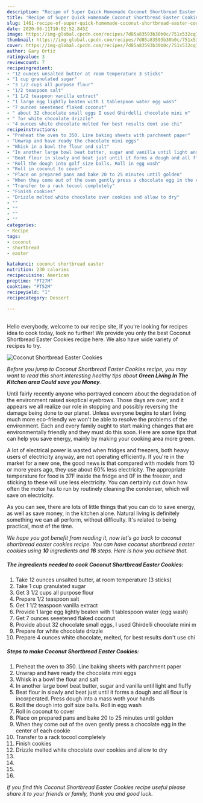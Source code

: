 ```yaml
---
description: "Recipe of Super Quick Homemade Coconut Shortbread Easter Cookies"
title: "Recipe of Super Quick Homemade Coconut Shortbread Easter Cookies"
slug: 1461-recipe-of-super-quick-homemade-coconut-shortbread-easter-cookies
date: 2020-06-11T10:02:52.845Z
image: https://img-global.cpcdn.com/recipes/7d85a83593b30b0c/751x532cq70/coconut-shortbread-easter-cookies-recipe-main-photo.jpg
thumbnail: https://img-global.cpcdn.com/recipes/7d85a83593b30b0c/751x532cq70/coconut-shortbread-easter-cookies-recipe-main-photo.jpg
cover: https://img-global.cpcdn.com/recipes/7d85a83593b30b0c/751x532cq70/coconut-shortbread-easter-cookies-recipe-main-photo.jpg
author: Gary Ortiz
ratingvalue: 3
reviewcount: 7
recipeingredient:
- "12 ounces unsalted butter at room temperature 3 sticks"
- "1 cup granulated sugar"
- "3 1/2 cups all purpose flour"
- "1/2 teaspoon salt"
- "1 1/2 teaspoon vanilla extract"
- "1 large egg lightly beaten with 1 tablespoon water egg wash"
- "7 ounces seeetened flaked coconut"
- " about 32 chocolate small eggs I used Ghirdelli chocolate mini m"
- " for white chocolate drizzle"
- "4 ounces white chocolate melted for best results dont use chi"
recipeinstructions:
- "Preheat the oven to 350. Line baking sheets with parchment paper"
- "Unwrap and have ready the chocolate mini eggs"
- "Whisk in a bowl the flour and salt"
- "In another large bowl beat butter, sugar and vanilla until light and fluffy"
- "Beat flour in slowly and beat just until it forms a dough and all flour is incorperated. Press dough into a mass woth your hands"
- "Roll the dough into golf size balls. Roll in egg wash"
- "Roll in coconut to cover"
- "Place on prepared pans and bake 20 to 25 minutes until golden"
- "When they come out of the oven gently press a chocolate egg in the center of each cookie"
- "Transfer to a rack tocool completely"
- "Finish cookies"
- "Drizzle melted white chocolate over cookies and allow to dry"
- ""
- ""
- ""
- ""
categories:
- Recipe
tags:
- coconut
- shortbread
- easter

katakunci: coconut shortbread easter 
nutrition: 230 calories
recipecuisine: American
preptime: "PT27M"
cooktime: "PT52M"
recipeyield: "1"
recipecategory: Dessert

---
```

<br>
Hello everybody, welcome to our recipe site, If you're looking for recipes idea to cook today, look no further! We provide you only the best Coconut Shortbread Easter Cookies recipe here. We also have wide variety of recipes to try.
<br>


![Coconut Shortbread Easter Cookies](https://img-global.cpcdn.com/recipes/7d85a83593b30b0c/751x532cq70/coconut-shortbread-easter-cookies-recipe-main-photo.jpg)

<i>Before you jump to Coconut Shortbread Easter Cookies recipe, you may want to read this short interesting healthy tips about 
<strong>Green Living In The Kitchen area Could save you Money</strong>.</i>
</br>

Until fairly recently anyone who portrayed concern about the degradation of the environment raised skeptical eyebrows. Those days are over, and it appears we all realize our role in stopping and possibly reversing the damage being done to our planet. Unless everyone begins to start living much more eco-friendly we won't be able to resolve the problems of the environment. Each and every family ought to start making changes that are environmentally friendly and they must do this soon. Here are some tips that can help you save energy, mainly by making your cooking area more green.

A lot of electrical power is wasted when fridges and freezers, both heavy users of electricity anyway, are not operating efficiently. If you're in the market for a new one, the good news is that compared with models from 10 or more years ago, they use about 60% less electricity. The appropriate temperature for food is 37F inside the fridge and 0F in the freezer, and sticking to these will use less electricity. You can certainly cut down how often the motor has to run by routinely cleaning the condenser, which will save on electricity.

As you can see, there are lots of little things that you can do to save energy, as well as save money, in the kitchen alone. Natural living is definitely something we can all perform, without difficulty. It's related to being practical, most of the time.


<i>We hope you got benefit from reading it, now let's go back to coconut shortbread easter cookies recipe. You can have coconut shortbread easter cookies using <strong>10</strong> ingredients and <strong>16</strong> steps. Here is how you achieve that.
</i>

##### The ingredients needed to cook Coconut Shortbread Easter Cookies:

1. Take 12 ounces unsalted butter, at room temperature (3 sticks)
1. Take 1 cup granulated sugar
1. Get 3 1/2 cups all purpose flour
1. Prepare 1/2 teaspoon salt
1. Get 1 1/2 teaspoon vanilla extract
1. Provide 1 large egg lightly beaten with 1 tablespoon water (egg wash)
1. Get 7 ounces seeetened flaked coconut
1. Provide  about 32 chocolate small eggs, I used Ghirdelli chocolate mini m
1. Prepare  for white chocolate drizzle
1. Prepare 4 ounces white chocolate, melted, for best results don&#39;t use chi


##### Steps to make Coconut Shortbread Easter Cookies:

1. Preheat the oven to 350. Line baking sheets with parchment paper
1. Unwrap and have ready the chocolate mini eggs
1. Whisk in a bowl the flour and salt
1. In another large bowl beat butter, sugar and vanilla until light and fluffy
1. Beat flour in slowly and beat just until it forms a dough and all flour is incorperated. Press dough into a mass woth your hands
1. Roll the dough into golf size balls. Roll in egg wash
1. Roll in coconut to cover
1. Place on prepared pans and bake 20 to 25 minutes until golden
1. When they come out of the oven gently press a chocolate egg in the center of each cookie
1. Transfer to a rack tocool completely
1. Finish cookies
1. Drizzle melted white chocolate over cookies and allow to dry
1. 
1. 
1. 
1. 


<i>If you find this Coconut Shortbread Easter Cookies recipe useful please share it to your friends or family, thank you and good luck.</i>
